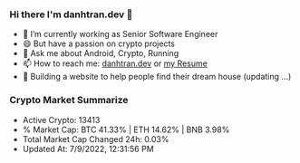 ### Hi there I'm danhtran.dev 👋

- 🔭 I’m currently working as Senior Software Engineer
- 😄 But have a passion on crypto projects
- 💬 Ask me about Android, Crypto, Running 
- 📫 How to reach me: <a href="https://danhtran.dev" target="_blank">danhtran.dev</a> or <a href="Developer-Resume.pdf" target="_blank">my Resume</a>
- 🌱 Building a website to help people find their dream house (updating ...)

### Crypto Market Summarize
- Active Crypto: 13413
- % Market Cap: BTC 41.33% | ETH 14.62% | BNB 3.98%
- Total Market Cap Changed 24h: 0.03%
- Updated At: 7/9/2022, 12:31:56 PM
